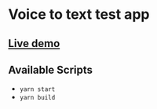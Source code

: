 # Voice to text test app

## [Live demo](https://kp-voice-to-text.netlify.app/)

## Available Scripts

- `yarn start`
- `yarn build`
